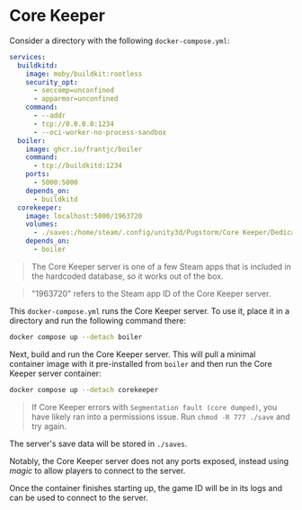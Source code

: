 # Core Keeper

Consider a directory with the following `docker-compose.yml`:

```yml
services:
  buildkitd:
    image: moby/buildkit:rootless
    security_opt:
      - seccomp=unconfined
      - apparmor=unconfined
    command:
      - --addr
      - tcp://0.0.0.0:1234
      - --oci-worker-no-process-sandbox
  boiler:
    image: ghcr.io/frantjc/boiler
    command:
      - tcp://buildkitd:1234
    ports:
      - 5000:5000
    depends_on:
      - buildkitd
  corekeeper:
    image: localhost:5000/1963720
    volumes:
      - ./saves:/home/steam/.config/unity3d/Pugstorm/Core Keeper/DedicatedServer
    depends_on:
      - boiler
```

> The Core Keeper server is one of a few Steam apps that is included in the hardcoded database, so it works out of the box.

> "1963720" refers to the Steam app ID of the Core Keeper server.

This `docker-compose.yml` runs the Core Keeper server. To use it, place it in a directory and run the following command there:

```sh
docker compose up --detach boiler
```

Next, build and run the Core Keeper server. This will pull a minimal container image with it pre-installed from `boiler` and then run the Core Keeper server container:

```sh
docker compose up --detach corekeeper
```

> If Core Keeper errors with `Segmentation fault (core dumped)`, you have likely ran into a permissions issue. Run `chmod -R 777 ./save` and try again.

The server's save data will be stored in `./saves`.

Notably, the Core Keeper server does not any ports exposed, instead using _magic_ to allow players to connect to the server.

Once the container finishes starting up, the game ID will be in its logs and can be used to connect to the server.
